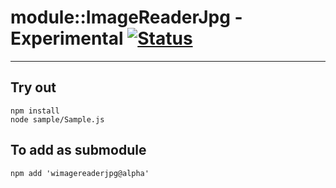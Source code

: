 
# module::ImageReaderJpg - Experimental [![Status](https://github.com/Wandalen/wImageReaderJpg/workflows/Test/badge.svg)](https://github.com/Wandalen/wImageReaderJpg/actions?query=workflow%3ATest)

___

## Try out
```
npm install
node sample/Sample.js
```

## To add as submodule
```
npm add 'wimagereaderjpg@alpha'
```


